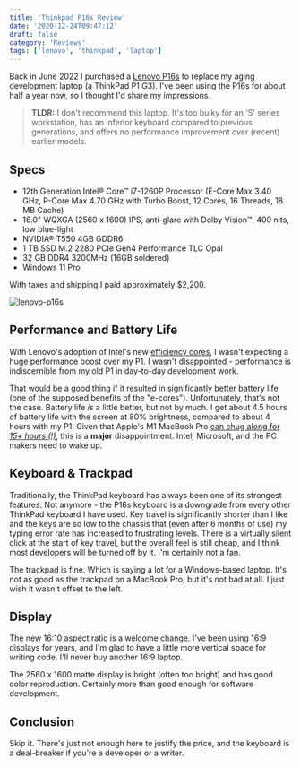 ```yaml
---
title: 'Thinkpad P16s Review'
date: '2020-12-24T09:47:12'
draft: false
category: 'Reviews'
tags: ['lenovo', 'thinkpad', 'laptop']
---
```


Back in June 2022 I purchased a [Lenovo P16s](https://duckduckgo.com/?q=lenovo+p16s+site%3Alenovo.com&t=ffab&ia=web) to replace my aging development laptop (a ThinkPad P1 G3). I've been using the P16s for about half a year now, so I thought I'd share my impressions.

> **TLDR:** I don't recommend this laptop. It's too bulky for an 'S' series workstation, has an inferior keyboard compared to previous generations, and offers no performance improvement over (recent) earlier models.

## Specs

-   12th Generation Intel® Core™ i7-1260P Processor (E-Core Max 3.40 GHz, P-Core Max 4.70 GHz with Turbo Boost, 12 Cores, 16 Threads, 18 MB Cache)
-   16.0" WQXGA (2560 x 1600) IPS, anti-glare with Dolby Vision™, 400 nits, low blue-light
-   NVIDIA® T550 4GB GDDR6
-   1 TB SSD M.2 2280 PCIe Gen4 Performance TLC Opal
-   32 GB DDR4 3200MHz (16GB soldered)
-   Windows 11 Pro

With taxes and shipping I paid approximately $2,200.

![lenovo-p16s](C:\Users\Jeff\Code\jeff-mastry-blog\public\images\posts\review-thinkpad-p16s\lenovo-p16s.jpg)

## Performance and Battery Life

With Lenovo's adoption of Intel's new [efficiency cores](https://www.pcmag.com/news/intels-alder-lake-combines-performance-and-efficiency-cpu-cores-on-one), I wasn't expecting a huge performance boost over my P1. I wasn't disappointed - performance is indiscernible from my old P1 in day-to-day development work.

That would be a good thing if it resulted in significantly better battery life (one of the supposed benefits of the "e-cores"). Unfortunately, that's not the case. Battery life _is_ a little better, but not by much. I get about 4.5 hours of battery life with the screen at 80% brightness, compared to about 4 hours with my P1. Given that Apple's M1 MacBook Pro [can chug along for _15+ hours (!)_](https://www.tomsguide.com/news/macbook-pro-2021-battery-life-tested-heres-how-they-stack-up), this is a **major** disappointment. Intel, Microsoft, and the PC makers need to wake up.

## Keyboard & Trackpad

Traditionally, the ThinkPad keyboard has always been one of its strongest features. Not anymore - the P16s keyboard is a downgrade from every other ThinkPad keyboard I have used. Key travel is significantly shorter than I like and the keys are so low to the chassis that (even after 6 months of use) my typing error rate has increased to frustrating levels. There _is_ a virtually silent click at the start of key travel, but the overall feel is still cheap, and I think most developers will be turned off by it. I'm certainly not a fan.

The trackpad is fine. Which is saying a lot for a Windows-based laptop. It's not as good as the trackpad on a MacBook Pro, but it's not bad at all. I just wish it wasn't offset to the left.

## Display

The new 16:10 aspect ratio is a welcome change. I've been using 16:9 displays for years, and I'm glad to have a little more vertical space for writing code. I'll never buy another 16:9 laptop.

The 2560 x 1600 matte display is bright (often too bright) and has good color reproduction. Certainly more than good enough for software development.

## Conclusion

Skip it. There's just not enough here to justify the price, and the keyboard is a deal-breaker if you're a developer or a writer.
